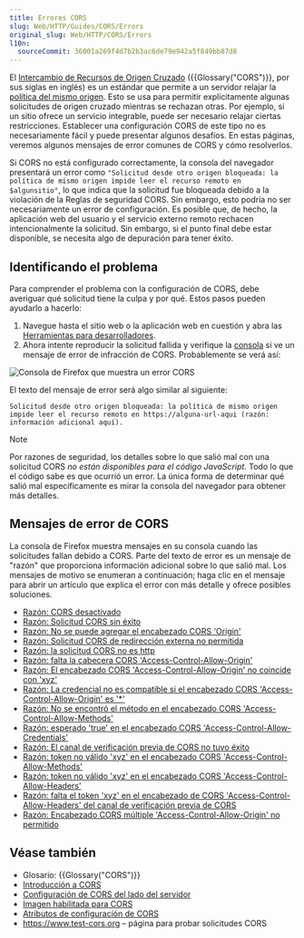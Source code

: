 ```yaml
---
title: Errores CORS
slug: Web/HTTP/Guides/CORS/Errors
original_slug: Web/HTTP/CORS/Errors
l10n:
  sourceCommit: 36001a269f4d7b2b3ac6de79e942a5f849bb87d8
---
```


El [Intercambio de Recursos de Origen Cruzado](/es/docs/Web/HTTP/Guides/CORS) ({{Glossary("CORS")}}, por sus siglas en inglés) es un estándar que permite a un servidor relajar la [política del mismo origen](/es/docs/Web/Security/Same-origin_policy). Esto se usa para permitir explícitamente algunas solicitudes de origen cruzado mientras se rechazan otras. Por ejemplo, si un sitio ofrece un servicio integrable, puede ser necesario relajar ciertas restricciones. Establecer una configuración CORS de este tipo no es necesariamente fácil y puede presentar algunos desafíos. En estas páginas, veremos algunos mensajes de error comunes de CORS y cómo resolverlos.

Si CORS no está configurado correctamente, la consola del navegador presentará un error como `"Solicitud desde otro origen bloqueada: la política de mismo origen impide leer el recurso remoto en $algunsitio"`, lo que indica que la solicitud fue bloqueada debido a la violación de la Reglas de seguridad CORS. Sin embargo, esto podría no ser necesariamente un error de configuración. Es posible que, de hecho, la aplicación web del usuario y el servicio externo remoto rechacen intencionalmente la solicitud. Sin embargo, si el punto final debe estar disponible, se necesita algo de depuración para tener éxito.

## Identificando el problema

Para comprender el problema con la configuración de CORS, debe averiguar qué solicitud tiene la culpa y por qué. Estos pasos pueden ayudarlo a hacerlo:

1. Navegue hasta el sitio web o la aplicación web en cuestión y abra las [Herramientas para desarrolladores](https://firefox-source-docs.mozilla.org/devtools-user/index.html).
2. Ahora intente reproducir la solicitud fallida y verifique la [consola](https://firefox-source-docs.mozilla.org/devtools-user/web_console/index.html) si ve un mensaje de error de infracción de CORS. Probablemente se verá así:

![Consola de Firefox que muestra un error CORS](cors-error2.png)

El texto del mensaje de error será algo similar al siguiente:

```
Solicitud desde otro origen bloqueada: la política de mismo origen
impide leer el recurso remoto en https://alguna-url-aqui (razón:
información adicional aquí).
```

> [!NOTE]
> Por razones de seguridad, los detalles sobre lo que salió mal con una solicitud CORS _no están disponibles para el código JavaScript_. Todo lo que el código sabe es que ocurrió un error. La única forma de determinar qué salió mal específicamente es mirar la consola del navegador para obtener más detalles.

## Mensajes de error de CORS

La consola de Firefox muestra mensajes en su consola cuando las solicitudes fallan debido a CORS. Parte del texto de error es un mensaje de "razón" que proporciona información adicional sobre lo que salió mal. Los mensajes de motivo se enumeran a continuación; haga clic en el mensaje para abrir un artículo que explica el error con más detalle y ofrece posibles soluciones.

- [Razón: CORS desactivado](/es/docs/Web/HTTP/CORS/Errors/CORSDisabled)
- [Razón: Solicitud CORS sin éxito](/es/docs/Web/HTTP/Guides/CORS/Errors/CORSDidNotSucceed)
- [Razón: No se puede agregar el encabezado CORS 'Origin'](/es/docs/Web/HTTP/CORS/Errors/CORSOriginHeaderNotAdded)
- [Razón: Solicitud CORS de redirección externa no permitida](/es/docs/Web/HTTP/CORS/Errors/CORSExternalRedirectNotAllowed)
- [Razón: la solicitud CORS no es http](/es/docs/Web/HTTP/Guides/CORS/Errors/CORSRequestNotHttp)
- [Razón: falta la cabecera CORS 'Access-Control-Allow-Origin'](/es/docs/Web/HTTP/Guides/CORS/Errors/CORSMissingAllowOrigin)
- [Razón: El encabezado CORS 'Access-Control-Allow-Origin' no coincide con 'xyz'](/es/docs/Web/HTTP/CORS/Errors/CORSAllowOriginNotMatchingOrigin)
- [Razón: La credencial no es compatible si el encabezado CORS 'Access-Control-Allow-Origin' es '\*'](/es/docs/Web/HTTP/CORS/Errors/CORSNotSupportingCredentials)
- [Razón: No se encontró el método en el encabezado CORS 'Access-Control-Allow-Methods'](/es/docs/Web/HTTP/CORS/Errors/CORSMethodNotFound)
- [Razón: esperado 'true' en el encabezado CORS 'Access-Control-Allow-Credentials'](/es/docs/Web/HTTP/CORS/Errors/CORSMIssingAllowCredentials)
- [Razón: El canal de verificación previa de CORS no tuvo éxito](/es/docs/Web/HTTP/Guides/CORS/Errors/CORSPreflightDidNotSucceed)
- [Razón: token no válido 'xyz' en el encabezado CORS 'Access-Control-Allow-Methods'](/es/docs/Web/HTTP/CORS/Errors/CORSInvalidAllowMethod)
- [Razón: token no válido 'xyz' en el encabezado CORS 'Access-Control-Allow-Headers'](/es/docs/Web/HTTP/CORS/Errors/CORSInvalidAllowHeader)
- [Razón: falta el token 'xyz' en el encabezado de CORS 'Access-Control-Allow-Headers' del canal de verificación previa de CORS](/es/docs/Web/HTTP/CORS/Errors/CORSMissingAllowHeaderFromPreflight)
- [Razón: Encabezado CORS múltiple 'Access-Control-Allow-Origin' no permitido](/es/docs/Web/HTTP/CORS/Errors/CORSMultipleAllowOriginNotAllowed)

## Véase también

- Glosario: {{Glossary("CORS")}}
- [Introducción a CORS](/es/docs/Web/HTTP/Guides/CORS)
- [Configuración de CORS del lado del servidor](/es/docs/Web/HTTP/Guides/CORS)
- [Imagen habilitada para CORS](/es/docs/Web/HTML/How_to/CORS_enabled_image)
- [Atributos de configuración de CORS](/es/docs/Web/HTML/Reference/Attributes/crossorigin)
- <https://www.test-cors.org> – página para probar solicitudes CORS
